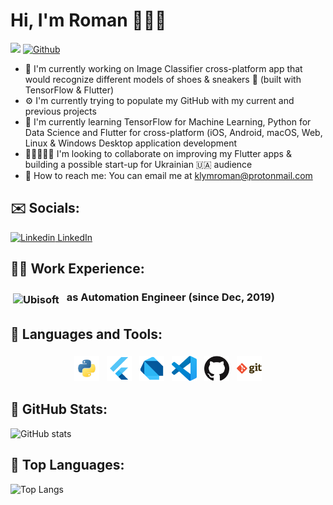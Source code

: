 # Hi, I'm Roman 👋👨‍💻

![](https://visitor-badge.laobi.icu/badge?page_id=romaklym.romaklym) [![Github](https://img.shields.io/github/followers/romaklym?label=Follow&style=social)](https://github.com/romaklym)

- 🛫 I'm currently working on Image Classifier cross-platform app that would recognize different models of shoes & sneakers 👟 (built with TensorFlow & Flutter)
- ⚙️ I'm currently trying to populate my GitHub with my current and previous projects
- 📖 I'm currently learning TensorFlow for Machine Learning, Python for Data Science and Flutter for cross-platform (iOS, Android, macOS, Web, Linux & Windows Desktop application development
- 🧑🏻‍🤝‍🧑🏽 I'm looking to collaborate on improving my Flutter apps & building a possible start-up for Ukrainian 🇺🇦 audience
- 📮 How to reach me: You can email me at klymroman@protonmail.com

## ✉️ Socials:
[![Linkedin](https://i.stack.imgur.com/gVE0j.png) LinkedIn](https://www.linkedin.com/in/klymroman/)
&nbsp;

## 👨‍💻 Work Experience:
<h3 align="left" style="vertical-align:top">
  <img src="https://avatars.githubusercontent.com/u/30477886?s=200&v=4" alt="Ubisoft" height="40" style="vertical-align:top; margin:4px">
  <span style="vertical-align:top; margin:4px"; "font-size: 70%"; "margin-left: 20em;">as Automation Engineer (since Dec, 2019)</span>
</h3>

## 🧰 Languages and Tools:
<p align="center">
<img src="https://raw.githubusercontent.com/github/explore/80688e429a7d4ef2fca1e82350fe8e3517d3494d/topics/python/python.png" alt="Python" height="40" style="vertical-align:top; margin:4px">
<img src="https://raw.githubusercontent.com/github/explore/80688e429a7d4ef2fca1e82350fe8e3517d3494d/topics/flutter/flutter.png" alt="Flutter" height="40" style="vertical-align:top; margin:4px">
<img src="https://raw.githubusercontent.com/github/explore/80688e429a7d4ef2fca1e82350fe8e3517d3494d/topics/dart/dart.png" alt="Dart" height="40" style="vertical-align:top; margin:4px">
<img src="https://raw.githubusercontent.com/github/explore/80688e429a7d4ef2fca1e82350fe8e3517d3494d/topics/visual-studio-code/visual-studio-code.png" alt="VS Code" height="40" style="vertical-align:top; margin:4px">
<img src="https://raw.githubusercontent.com/github/explore/78df643247d429f6cc873026c0622819ad797942/topics/github/github.png" alt="GitHub" height="40" style="vertical-align:top; margin:4px">
<img src="https://raw.githubusercontent.com/github/explore/80688e429a7d4ef2fca1e82350fe8e3517d3494d/topics/git/git.png" alt="git" height="40" style="vertical-align:top; margin:4px">
</p>

## 📌 GitHub Stats:
![GitHub stats](https://github-readme-stats.vercel.app/api?username=romaklym&show_icons=true&theme=cobalt2) 

## 📰 Top Languages:
![Top Langs](https://github-readme-stats.vercel.app/api/top-langs/?username=romaklym&theme=cobalt2)
